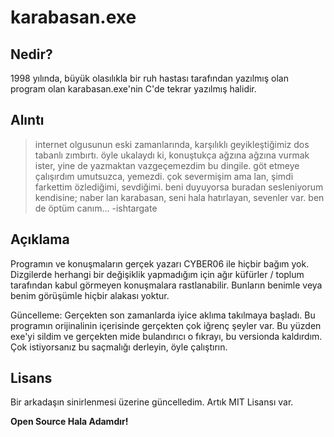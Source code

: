 # karabasan.exe

Nedir?
----
1998 yılında, büyük olasılıkla bir ruh hastası tarafından yazılmış olan program olan karabasan.exe'nin C'de tekrar yazılmış halidir.

Alıntı
----
> internet olgusunun eski zamanlarında, karşılıklı geyikleştiğimiz dos tabanlı zımbırtı.
> öyle ukalaydı ki, konuştukça ağzına ağzına vurmak ister, yine de yazmaktan vazgeçemezdim bu dingile. göt etmeye çalışırdım umutsuzca, yemezdi.
> çok severmişim ama lan, şimdi farkettim özlediğimi, sevdiğimi.
> beni duyuyorsa buradan sesleniyorum kendisine;
> naber lan karabasan, seni hala hatırlayan, sevenler var. ben de öptüm canım...
> -ishtargate

Açıklama
----
Programın ve konuşmaların gerçek yazarı CYBER06 ile hiçbir bağım yok. Dizgilerde herhangi bir değişiklik yapmadığım için ağır küfürler / toplum tarafından kabul görmeyen konuşmalara rastlanabilir. Bunların benimle veya benim görüşümle hiçbir alakası yoktur.

Güncelleme: Gerçekten son zamanlarda iyice aklıma takılmaya başladı. Bu programın orijinalinin içerisinde gerçekten çok iğrenç şeyler var. Bu yüzden exe'yi sildim ve gerçekten mide bulandırıcı o fıkrayı, bu versionda kaldırdım. Çok istiyorsanız bu saçmalığı derleyin, öyle çalıştırın.

Lisans
----
Bir arkadaşın sinirlenmesi üzerine güncelledim. Artık MIT Lisansı var.

**Open Source Hala Adamdır!**

[//]: # (These are reference links used in the body of this note and get stripped out when the markdown processor does its job. There is no need to format nicely because it shouldn't be seen. Thanks SO - http://stackoverflow.com/questions/4823468/store-comments-in-markdown-syntax)


   [dill]: <https://github.com/joemccann/dillinger>
   [git-repo-url]: <https://github.com/joemccann/dillinger.git>
   [john gruber]: <http://daringfireball.net>
   [df1]: <http://daringfireball.net/projects/markdown/>
   [markdown-it]: <https://github.com/markdown-it/markdown-it>
   [Ace Editor]: <http://ace.ajax.org>
   [node.js]: <http://nodejs.org>
   [Twitter Bootstrap]: <http://twitter.github.com/bootstrap/>
   [jQuery]: <http://jquery.com>
   [@tjholowaychuk]: <http://twitter.com/tjholowaychuk>
   [express]: <http://expressjs.com>
   [AngularJS]: <http://angularjs.org>
   [Gulp]: <http://gulpjs.com>

   [PlDb]: <https://github.com/joemccann/dillinger/tree/master/plugins/dropbox/README.md>
   [PlGh]: <https://github.com/joemccann/dillinger/tree/master/plugins/github/README.md>
   [PlGd]: <https://github.com/joemccann/dillinger/tree/master/plugins/googledrive/README.md>
   [PlOd]: <https://github.com/joemccann/dillinger/tree/master/plugins/onedrive/README.md>
   [PlMe]: <https://github.com/joemccann/dillinger/tree/master/plugins/medium/README.md>
   [PlGa]: <https://github.com/RahulHP/dillinger/blob/master/plugins/googleanalytics/README.md>
